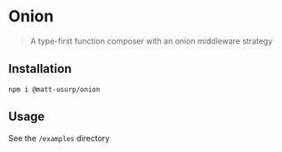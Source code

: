 # Onion

> A type-first function composer with an onion middleware strategy

## Installation

```
npm i @matt-usurp/onion
```

## Usage

See the `/examples` directory

